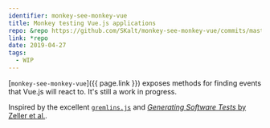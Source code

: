 ```yaml
---
identifier: monkey-see-monkey-vue
title: Monkey testing Vue.js applications
repo: &repo https://github.com/SKalt/monkey-see-monkey-vue/commits/master
link: *repo
date: 2019-04-27
tags:
  - WIP
---
```


[`monkey-see-monkey-vue`]({{ page.link }}) exposes methods for finding events that Vue.js will react to.  It's still a work in progress.

Inspired by the excellent [`gremlins.js`]() and [_Generating Software Tests_ by Zeller et al.](https://www.fuzzingbook.org/).
